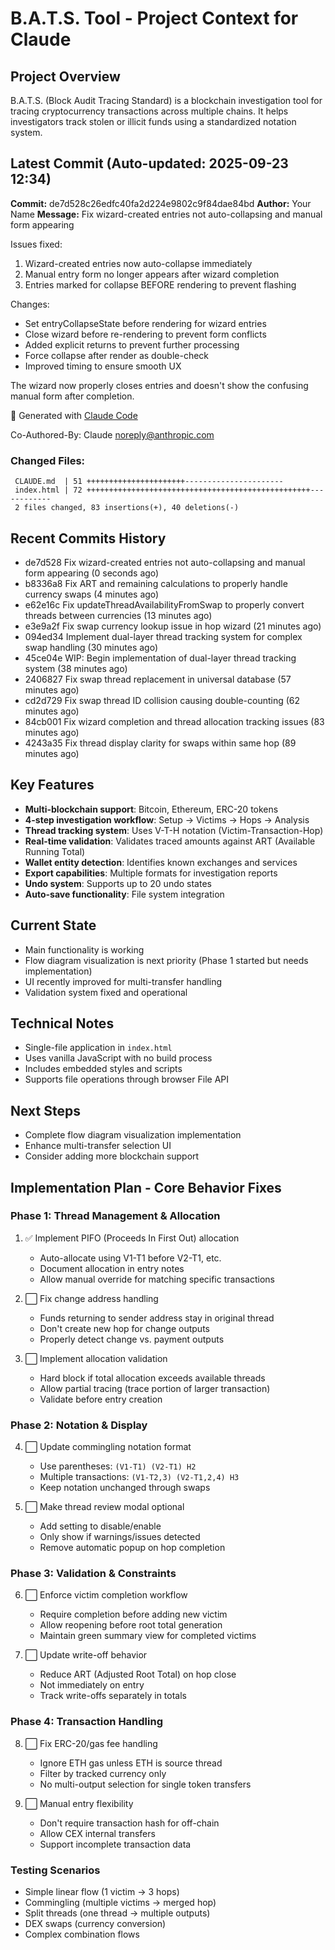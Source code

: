 # B.A.T.S. Tool - Project Context for Claude

## Project Overview
B.A.T.S. (Block Audit Tracing Standard) is a blockchain investigation tool for tracing cryptocurrency transactions across multiple chains. It helps investigators track stolen or illicit funds using a standardized notation system.

## Latest Commit (Auto-updated: 2025-09-23 12:34)

**Commit:** de7d528c26edfc40fa2d224e9802c9f84dae84bd
**Author:** Your Name
**Message:** Fix wizard-created entries not auto-collapsing and manual form appearing

Issues fixed:
1. Wizard-created entries now auto-collapse immediately
2. Manual entry form no longer appears after wizard completion
3. Entries marked for collapse BEFORE rendering to prevent flashing

Changes:
- Set entryCollapseState before rendering for wizard entries
- Close wizard before re-rendering to prevent form conflicts
- Added explicit returns to prevent further processing
- Force collapse after render as double-check
- Improved timing to ensure smooth UX

The wizard now properly closes entries and doesn't show the confusing
manual form after completion.

🤖 Generated with [Claude Code](https://claude.ai/code)

Co-Authored-By: Claude <noreply@anthropic.com>

### Changed Files:
```
 CLAUDE.md  | 51 ++++++++++++++++++++++----------------------
 index.html | 72 ++++++++++++++++++++++++++++++++++++++++++++++++++------------
 2 files changed, 83 insertions(+), 40 deletions(-)
```

## Recent Commits History

- de7d528 Fix wizard-created entries not auto-collapsing and manual form appearing (0 seconds ago)
- b8336a8 Fix ART and remaining calculations to properly handle currency swaps (4 minutes ago)
- e62e16c Fix updateThreadAvailabilityFromSwap to properly convert threads between currencies (13 minutes ago)
- e3e9a2f Fix swap currency lookup issue in hop wizard (21 minutes ago)
- 094ed34 Implement dual-layer thread tracking system for complex swap handling (30 minutes ago)
- 45ce04e WIP: Begin implementation of dual-layer thread tracking system (38 minutes ago)
- 2406827 Fix swap thread replacement in universal database (57 minutes ago)
- cd2d729 Fix swap thread ID collision causing double-counting (62 minutes ago)
- 84cb001 Fix wizard completion and thread allocation tracking issues (83 minutes ago)
- 4243a35 Fix thread display clarity for swaps within same hop (89 minutes ago)

## Key Features
- **Multi-blockchain support**: Bitcoin, Ethereum, ERC-20 tokens
- **4-step investigation workflow**: Setup → Victims → Hops → Analysis
- **Thread tracking system**: Uses V-T-H notation (Victim-Transaction-Hop)
- **Real-time validation**: Validates traced amounts against ART (Available Running Total)
- **Wallet entity detection**: Identifies known exchanges and services
- **Export capabilities**: Multiple formats for investigation reports
- **Undo system**: Supports up to 20 undo states
- **Auto-save functionality**: File system integration

## Current State
- Main functionality is working
- Flow diagram visualization is next priority (Phase 1 started but needs implementation)
- UI recently improved for multi-transfer handling
- Validation system fixed and operational

## Technical Notes
- Single-file application in `index.html`
- Uses vanilla JavaScript with no build process
- Includes embedded styles and scripts
- Supports file operations through browser File API

## Next Steps
- Complete flow diagram visualization implementation
- Enhance multi-transfer selection UI
- Consider adding more blockchain support

## Implementation Plan - Core Behavior Fixes

### Phase 1: Thread Management & Allocation
1. ✅ Implement PIFO (Proceeds In First Out) allocation
   - Auto-allocate using V1-T1 before V2-T1, etc.
   - Document allocation in entry notes
   - Allow manual override for matching specific transactions

2. ⬜ Fix change address handling
   - Funds returning to sender address stay in original thread
   - Don't create new hop for change outputs
   - Properly detect change vs. payment outputs

3. ⬜ Implement allocation validation
   - Hard block if total allocation exceeds available threads
   - Allow partial tracing (trace portion of larger transaction)
   - Validate before entry creation

### Phase 2: Notation & Display
4. ⬜ Update commingling notation format
   - Use parentheses: `(V1-T1) (V2-T1) H2`
   - Multiple transactions: `(V1-T2,3) (V2-T1,2,4) H3`
   - Keep notation unchanged through swaps

5. ⬜ Make thread review modal optional
   - Add setting to disable/enable
   - Only show if warnings/issues detected
   - Remove automatic popup on hop completion

### Phase 3: Validation & Constraints
6. ⬜ Enforce victim completion workflow
   - Require completion before adding new victim
   - Allow reopening before root total generation
   - Maintain green summary view for completed victims

7. ⬜ Update write-off behavior
   - Reduce ART (Adjusted Root Total) on hop close
   - Not immediately on entry
   - Track write-offs separately in totals

### Phase 4: Transaction Handling
8. ⬜ Fix ERC-20/gas fee handling
   - Ignore ETH gas unless ETH is source thread
   - Filter by tracked currency only
   - No multi-output selection for single token transfers

9. ⬜ Manual entry flexibility
   - Don't require transaction hash for off-chain
   - Allow CEX internal transfers
   - Support incomplete transaction data

### Testing Scenarios
- Simple linear flow (1 victim → 3 hops)
- Commingling (multiple victims → merged hop)
- Split threads (one thread → multiple outputs)
- DEX swaps (currency conversion)
- Complex combination flows

